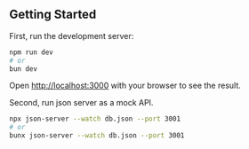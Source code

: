 
## Getting Started

First, run the development server:

```bash
npm run dev
# or
bun dev
```

Open [http://localhost:3000](http://localhost:3000) with your browser to see the result.

Second, run json server as a mock API.

```bash
npx json-server --watch db.json --port 3001
# or
bunx json-server --watch db.json --port 3001
```

